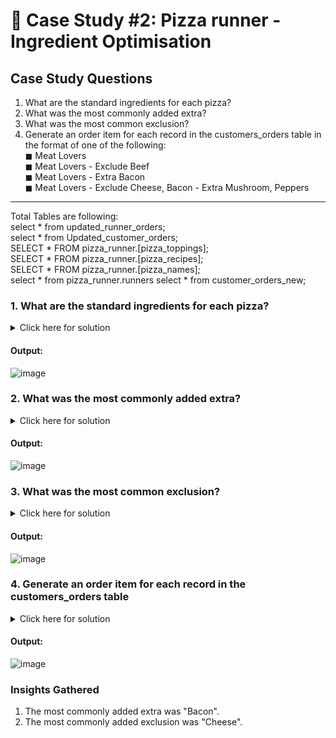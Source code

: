 # :pizza: Case Study #2: Pizza runner - Ingredient Optimisation

## Case Study Questions

1. What are the standard ingredients for each pizza?         
2. What was the most commonly added extra?           
3. What was the most common exclusion?               
4. Generate an order item for each record in the customers_orders table in the format of one of the following:                
  ◼ Meat Lovers          
  ◼ Meat Lovers - Exclude Beef              
  ◼ Meat Lovers - Extra Bacon            
  ◼ Meat Lovers - Exclude Cheese, Bacon - Extra Mushroom, Peppers              

***
Total Tables are following:        
  	select * from updated_runner_orders;    
	select * from Updated_customer_orders;    
  	SELECT * FROM pizza_runner.[pizza_toppings];    
  	SELECT * FROM pizza_runner.[pizza_recipes];   
  	SELECT * FROM pizza_runner.[pizza_names];   
  	select * from pizza_runner.runners
	select * from customer_orders_new;   
 

###  1. What are the standard ingredients for each pizza?
<details>
  <summary>Click here for solution</summary>
  
```sql
with cte as
	(	select pizza_id,value as topping_id
		 from pizza_runner.[pizza_recipes]
		cross apply string_split (toppings,',')
	),
  final as
  (
    SELECT pizza_id,topping_name 
	FROM pizza_runner.[pizza_toppings] as t
	inner join cte 
	on cte.topping_id=t.topping_id
	)
	select c.pizza_name,STRING_AGG(topping_name,',') as Ingredients
	from final inner join pizza_runner.[pizza_names] as c on c.pizza_id=final.pizza_id
	group by c.pizza_name;
```
</details>

#### Output:
![image](https://github.com/AmitPatel-analyst/SQL-Case-Study/assets/120770473/0a12be59-6573-405b-8e94-e6cf3595eab1)

###  2. What was the most commonly added extra?  
<details>
  <summary>Click here for solution</summary>
  
```sql
	with Get_toppingid as
		(select	 value as topping_id
		 from	Updated_customer_orders
		cross apply string_split (extras,',')
		)
		select t2.topping_name ,count(1) as added_extras_count
		from Get_toppingid as t1 inner join pizza_runner.[pizza_toppings] as t2
		on t1.topping_id=t2.topping_id
		where t2.topping_name is not null
		group by  t2.topping_name
		order by 2 desc;
```
</details>

#### Output:
![image](https://github.com/AmitPatel-analyst/SQL-Case-Study/assets/120770473/e9f3aa75-6d7e-48f0-a648-3666e2624a46)

###  3. What was the most common exclusion?
<details>
  <summary>Click here for solution</summary>
  
```sql
with Get_toppingid as
		(select	 value as topping_id
		 from	Updated_customer_orders
		cross apply string_split (exclusions,',')
		)
		select  t2.topping_name ,count(1) as added_exclusions_count
		from Get_toppingid as t1 inner join pizza_runner.[pizza_toppings] as t2
		on t1.topping_id=t2.topping_id
		where t2.topping_name is not null
		group by  t2.topping_name
		order by 2 desc;
```
</details>

#### Output:
![image](https://github.com/AmitPatel-analyst/SQL-Case-Study/assets/120770473/d2de817c-4bfd-4545-9d1f-90b1fdd01c64)

###  4. Generate an order item for each record in the customers_orders table 
<details>
  <summary>Click here for solution</summary>
  
```sql
with cte as
	(
	select c.order_id , p.pizza_name , c.exclusions , c.extras
			,topp1.topping_name as exclude , topp2.topping_name as extra
	from customer_orders_new as c
	inner join pizza_runner.[pizza_names] as p
	on c.pizza_id = p.pizza_id
	left join pizza_runner.[pizza_toppings] as topp1
	on topp1.topping_id = c.exclusions 
	left join pizza_runner.[pizza_toppings] as topp2
	on topp2.topping_id = c.extras
	)

	select order_id , pizza_name,
	case when pizza_name is not null and exclude is null and extra is null then pizza_name
	     when pizza_name is not null and exclude is not null and extra is not null then concat(pizza_name,' - ','Exclude ',exclude,' - ','Extra ',extra)
		 when pizza_name is not null and exclude is null and extra is not null then concat(pizza_name,' - ','Extra ',extra)
		 when pizza_name is not null and exclude is not null and extra is null then concat(pizza_name,' - ','Exclude ',exclude)
	 end as order_item
	from cte
	order by order_id;
```
</details>

#### Output:
![image](https://github.com/AmitPatel-analyst/SQL-Case-Study/assets/120770473/ef04e7a2-5294-4c9f-af47-7db5878dbfcb)

### Insights Gathered
1. The most commonly added extra was "Bacon".
2. The most commonly added exclusion was "Cheese".
   
